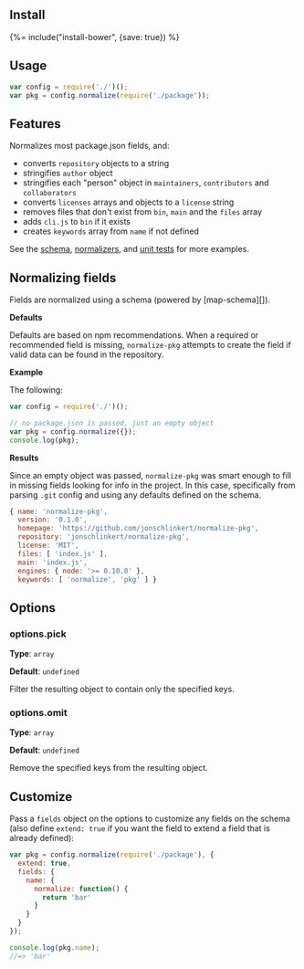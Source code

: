 ## Install

{%= include("install-bower", {save: true}) %}

## Usage

```js
var config = require('./')();
var pkg = config.normalize(require('./package'));
```

## Features

Normalizes most package.json fields, and:

- converts `repository` objects to a string
- stringifies `author` object
- stringifies each "person" object in `maintainers`, `contributors` and `collaborators`
- converts `licenses` arrays and objects to a `license` string
- removes files that don't exist from `bin`, `main` and the `files` array
- adds `cli.js` to `bin` if it exists
- creates `keywords` array from `name` if not defined

See the [schema](lib/schema.js), [normalizers](lib/normalizers), and [unit tests](test) for more examples.

## Normalizing fields

Fields are normalized using a schema (powered by [map-schema][]).

**Defaults**

Defaults are based on npm recommendations. When a required or recommended field is missing, `normalize-pkg` attempts to create the field if valid data can be found in the repository. 

**Example**

The following:

```js
var config = require('./')();

// no package.json is passed, just an empty object
var pkg = config.normalize({});
console.log(pkg);
```

**Results**

Since an empty object was passed, `normalize-pkg` was smart enough to fill in missing fields looking for info in the project. In this case, specifically from parsing `.git` config and using any defaults defined on the schema. 

```js
{ name: 'normalize-pkg',
  version: '0.1.0',
  homepage: 'https://github.com/jonschlinkert/normalize-pkg',
  repository: 'jonschlinkert/normalize-pkg',
  license: 'MIT',
  files: [ 'index.js' ],
  main: 'index.js',
  engines: { node: '>= 0.10.0' },
  keywords: [ 'normalize', 'pkg' ] }
```


## Options

### options.pick

**Type**: `array`

**Default**: `undefined`

Filter the resulting object to contain only the specified keys.

### options.omit

**Type**: `array`

**Default**: `undefined`

Remove the specified keys from the resulting object.

## Customize

Pass a `fields` object on the options to customize any fields on the schema (also define `extend: true` if you want the field to extend a field that is already defined):

```js
var pkg = config.normalize(require('./package'), {
  extend: true,
  fields: {
    name: {
      normalize: function() {
        return 'bar'
      }
    }
  }
});

console.log(pkg.name);
//=> 'bar'
```

